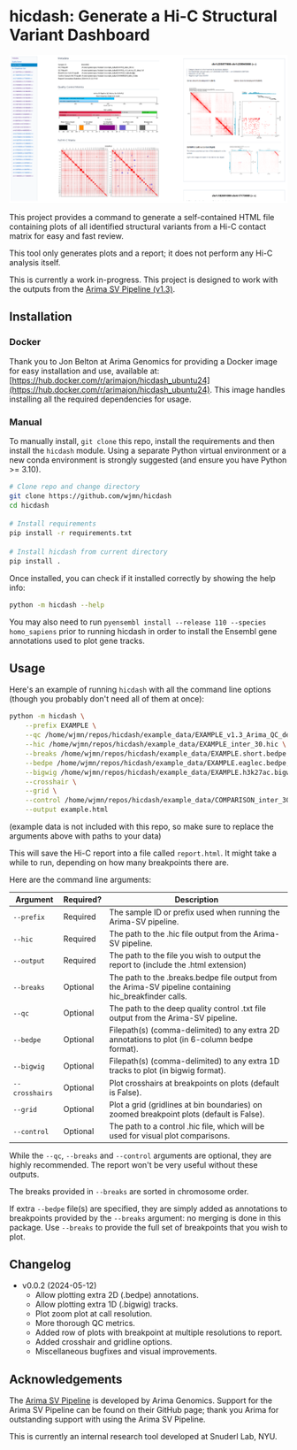 # hicdash: Generate a Hi-C Structural Variant Dashboard

![hicdash screenshot](images/screenshot.png)

This project provides a command to generate a self-contained HTML file containing plots of all identified structural variants from a Hi-C contact matrix for easy and fast review. 

This tool only generates plots and a report; it does not perform any Hi-C analysis itself. 

This is currently a work in-progress. This project is designed to work with the outputs from the [Arima SV Pipeline (v1.3)](https://github.com/ArimaGenomics/Arima-SV-Pipeline).

## Installation

### Docker 

Thank you to Jon Belton at Arima Genomics for providing a Docker image for easy installation and use, available at: [https://hub.docker.com/r/arimajon/hicdash_ubuntu24](https://hub.docker.com/r/arimajon/hicdash_ubuntu24). This image handles installing all the required dependencies for usage. 

### Manual

To manually install, `git clone` this repo, install the requirements and then install the `hicdash` module. Using a separate Python virtual environment or a new conda environment is strongly suggested (and ensure you have Python >= 3.10). 

```bash
# Clone repo and change directory
git clone https://github.com/wjmn/hicdash
cd hicdash

# Install requirements
pip install -r requirements.txt

# Install hicdash from current directory
pip install .
```

Once installed, you can check if it installed correctly by showing the help info:

```bash
python -m hicdash --help
```

You may also need to run `pyensembl install --release 110 --species homo_sapiens` prior to running hicdash in order to install the Ensembl gene annotations used to plot gene tracks. 

## Usage

Here's an example of running `hicdash` with all the command line options (though you probably don't need all of them at once):

```bash
python -m hicdash \
    --prefix EXAMPLE \
    --qc /home/wjmn/repos/hicdash/example_data/EXAMPLE_v1.3_Arima_QC_deep.txt \
    --hic /home/wjmn/repos/hicdash/example_data/EXAMPLE_inter_30.hic \
    --breaks /home/wjmn/repos/hicdash/example_data/EXAMPLE.short.bedpe \
    --bedpe /home/wjmn/repos/hicdash/example_data/EXAMPLE.eaglec.bedpe,/home/wjmn/repos/hicdash/example_data/EXAMPLE.neoloops.bedpe \
    --bigwig /home/wjmn/repos/hicdash/example_data/EXAMPLE.h3k27ac.bigwig,/home/wjmn/repos/hicdash/example_data/EXAMPLE.ctcf.bigwig \
    --crosshair \
    --grid \
    --control /home/wjmn/repos/hicdash/example_data/COMPARISON_inter_30.hic \
    --output example.html 
```

(example data is not included with this repo, so make sure to replace the arguments above with paths to your data)

This will save the Hi-C report into a file called `report.html`. It might take a while to run, depending on how many breakpoints there are. 

Here are the command line arguments:

| Argument | Required? | Description | 
|----------|-----------|-------------|
| `--prefix` | Required | The sample ID or prefix used when running the Arima-SV pipeline. |
| `--hic` | Required | The path to the .hic file output from the Arima-SV pipeline. | 
| `--output` | Required | The path to the file you wish to output the report to (include the .html extension) |
| `--breaks` | Optional | The path to the .breaks.bedpe file output from the Arima-SV pipeline containing hic_breakfinder calls. | 
| `--qc` | Optional | The path to the deep quality control .txt file output from the Arima-SV pipeline. |
| `--bedpe` | Optional | Filepath(s) (comma-delimited) to any extra 2D annotations to plot (in 6-column bedpe format). |
| `--bigwig` | Optional | Filepath(s) (comma-delimited) to any extra 1D tracks to plot (in bigwig format). |
| `--crosshairs` | Optional | Plot crosshairs at breakpoints on plots (default is False). |
| `--grid` | Optional | Plot a grid (gridlines at bin boundaries) on zoomed breakpoint plots (default is False). |
| `--control` | Optional | The path to a control .hic file, which will be used for visual plot comparisons. |

While the `--qc`, `--breaks` and `--control` arguments are optional, they are highly recommended. The report won't be very useful without these outputs. 

The breaks provided in `--breaks` are sorted in chromosome order. 

If extra `--bedpe` file(s) are specified, they are simply added as annotations to breakpoints provided by the `--breaks` argument: no merging is done in this package. Use `--breaks` to provide the full set of breakpoints that you wish to plot. 

## Changelog

* v0.0.2 (2024-05-12)
    * Allow plotting extra 2D (.bedpe) annotations.
    * Allow plotting extra 1D (.bigwig) tracks.
    * Plot zoom plot at call resolution. 
    * More thorough QC metrics.
    * Added row of plots with breakpoint at multiple resolutions to report. 
    * Added crosshair and gridline options. 
    * Miscellaneous bugfixes and visual improvements. 

## Acknowledgements

The [Arima SV Pipeline](https://github.com/ArimaGenomics/Arima-SV-Pipeline) is developed by Arima Genomics. Support for the Arima SV Pipeline can be found on their GitHub page; thank you Arima for outstanding support with using the Arima SV Pipeline. 

This is currently an internal research tool developed at Snuderl Lab, NYU. 
